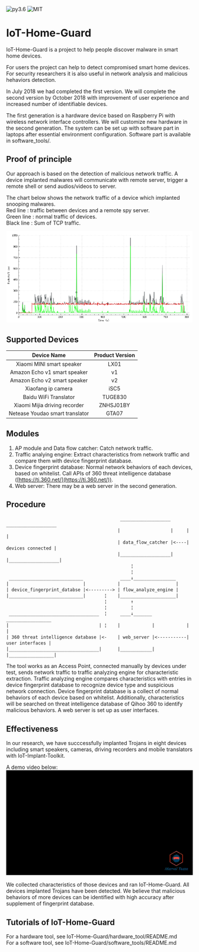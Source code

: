 ![py3.6](https://img.shields.io/badge/python-3.6-blue.svg)
![MIT](https://img.shields.io/github/license/mashape/apistatus.svg)

# IoT-Home-Guard

IoT-Home-Guard is a project to help people discover malware in smart home devices.

For users the project can help to detect compromised smart home devices. For security researchers it is also useful in network analysis and malicious hehaviors detection. 

In July 2018 we had completed the first version. We will complete the second version by October 2018 with improvement of user experience and increased number of identifiable devices.

The first generation is a hardware device based on Raspberry Pi with wireless network interface controllers. We will customize new hardware in the second generation. The system can be set up with software part in laptops after essential environment configuration. Software part is available in software_tools/. 

## Proof of principle

Our approach is based on the detection of malicious network traffic. A device implanted malwares will communicate with remote server, trigger a remote shell or send audios/videos to server.

The chart below shows the network traffic of a device which implanted snooping malwares.  
Red line : traffic between devices and a remote spy server.  
Green line : normal traffic of devices.  
Black line : Sum of TCP traffic.  

![mi-listen&wakeup](resources/mi-listen&wakeup.png)

## Supported Devices

Device Name | Product Version |
:---------: | :---------:|
Xiaomi MINI smart speaker | LX01 |
Amazon Echo v1 smart speaker | v1 |
Amazon Echo v2 smart speaker | v2 |
Xiaofang ip camera | iSC5 |
Baidu WiFi Translator | TUGE830 |
Xiaomi Mijia driving recorder | ZNHSJ01BY |
Netease Youdao smart translator | GTA07 |

## Modules

1. AP module and Data flow catcher: Catch network traffic.
2. Traffic analying engine: Extract characteristics from network traffic and compare them with device fingerprint database.
3. Device fingerprint database: Normal network behaviors of each devices, based on whitelist. Call APIs of 360 threat intelligence database ([https://ti.360.net/](https://ti.360.net/)).
4. Web server: There may be a web server in the second generation. 

## Procedure

                                               ___________________       ___________________
                                              |                   |     |                   |
                                              | data_flow_catcher |<----| devices connected |
                                              |___________________|     |___________________|
                                                   ¦
                                                   ¦
     ____________________________              ____↓________________  
    |                            |            |                     |
    | device_fingerprint_databse |<---------> | flow_analyze_engine |
    |____________________________|       ¦    |_____________________|
                                         ¦         ↑
                                         ¦         ¦
     __________________________________  ¦     ____↓_______              _________________
    |                                  | ¦    |            |            |                 |
    | 360 threat intelligence database |<-    | web_server |<-----------| user interfaces |
    |__________________________________|      |____________|            |_________________|

The tool works as an Access Point, connected manually by devices under test, sends network traffic to traffic analyzing engine for characteristic extraction. Traffic analyzing engine compares characteristics with entries in device fingerprint database to recognize device type and suspicious network connection. Device fingerprint database is a collect of normal behaviors of each device based on whitelist. Additionally, characteristics will be searched on threat intelligence database of Qihoo 360 to identify malicious behaviors. A web server is set up as user interfaces.

## Effectiveness

In our research, we have succcessfully implanted Trojans in eight devices including smart speakers, cameras, driving recorders and mobile translators with IoT-Implant-Toolkit.   
  
A demo video below:   
![ImplantDemo.gif](resources/ImplantDemo.gif)  

We collected characteristics of those devices and ran IoT-Home-Guard. All devices implanted Trojans have been detected. We believe that malicious behaviors of more devices can be identified with high accuracy after supplement of fingerprint database.   

## Tutorials of IoT-Home-Guard

For a hardware tool, see IoT-Home-Guard/hardware_tool/README.md    
For a software tool, see IoT-Home-Guard/software_tools/README.md
